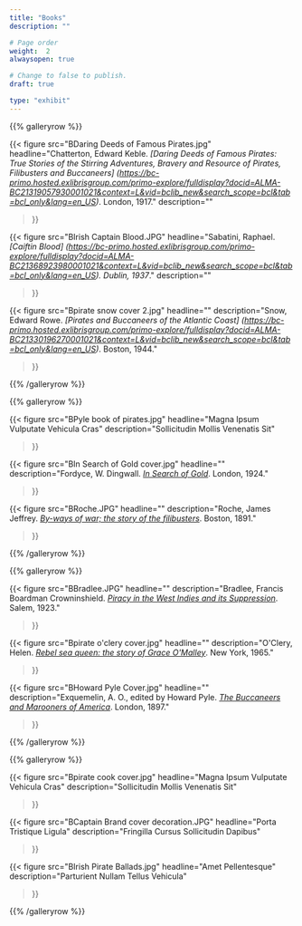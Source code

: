 ```yaml
---
title: "Books"
description: ""

# Page order
weight:  2
alwaysopen: true

# Change to false to publish.
draft: true

type: "exhibit"
---
```


{{% galleryrow %}}

{{< figure src="BDaring Deeds of Famous Pirates.jpg"
           headline="Chatterton, Edward Keble. *[Daring Deeds of Famous Pirates: True Stories of the Stirring Adventures, Bravery and Resource of Pirates, Filibusters and Buccaneers] (https://bc-primo.hosted.exlibrisgroup.com/primo-explore/fulldisplay?docid=ALMA-BC21319057930001021&context=L&vid=bclib_new&search_scope=bcl&tab=bcl_only&lang=en_US)*.  London, 1917."
           description=""
>}}

{{< figure src="BIrish Captain Blood.JPG"
           headline="Sabatini, Raphael. *[Caiftin Blood] (https://bc-primo.hosted.exlibrisgroup.com/primo-explore/fulldisplay?docid=ALMA-BC21368923980001021&context=L&vid=bclib_new&search_scope=bcl&tab=bcl_only&lang=en_US). Dublin, 1937*."
           description=""
>}}

{{< figure src="Bpirate snow cover 2.jpg"
           headline=""
           description="Snow, Edward Rowe. *[Pirates and Buccaneers of the Atlantic Coast] (https://bc-primo.hosted.exlibrisgroup.com/primo-explore/fulldisplay?docid=ALMA-BC21330196270001021&context=L&vid=bclib_new&search_scope=bcl&tab=bcl_only&lang=en_US)*. Boston, 1944."
>}}

{{% /galleryrow %}}

{{% galleryrow %}}

{{< figure src="BPyle book of pirates.jpg"
           headline="Magna Ipsum Vulputate Vehicula Cras"
           description="Sollicitudin Mollis Venenatis Sit"
>}}

{{< figure src="BIn Search of Gold cover.jpg"
           headline=""
           description="Fordyce, W. Dingwall. *[In Search of Gold](https://bc-primo.hosted.exlibrisgroup.com/primo-explore/fulldisplay?docid=ALMA-BC21319079620001021&context=L&vid=bclib_new&search_scope=bcl&tab=bcl_only&lang=en_US)*. London, 1924."
>}}

{{< figure src="BRoche.JPG"
           headline=""
           description="Roche, James Jeffrey. *[By-ways of war; the story of the filibusters](https://bc-primo.hosted.exlibrisgroup.com/primo-explore/fulldisplay?docid=ALMA-BC21317684530001021&context=L&vid=bclib_new&search_scope=bcl&tab=bcl_only&lang=en_US)*. Boston, 1891."
>}}

{{% /galleryrow %}}

{{% galleryrow %}}

{{< figure src="BBradlee.JPG"
           headline=""
           description="Bradlee, Francis Boardman Crowninshield. *[Piracy in the West Indies and its Suppression](https://bc-primo.hosted.exlibrisgroup.com/primo-explore/fulldisplay?docid=ALMA-BC21317708480001021&context=L&vid=bclib_new&search_scope=bcl&tab=bcl_only&lang=en_US)*. Salem, 1923."
>}}

{{< figure src="Bpirate o'clery cover.jpg"
           headline=""
           description="O'Clery, Helen. *[Rebel sea queen: the story of Grace O'Malley](https://bc-primo.hosted.exlibrisgroup.com/primo-explore/fulldisplay?docid=ALMA-BC21328275280001021&context=L&vid=bclib_new&search_scope=bcl&tab=bcl_only&lang=en_US)*. New York, 1965."
>}}

{{< figure src="BHoward Pyle Cover.jpg"
           headline=""
           description="Exquemelin, A. O., edited by Howard Pyle. *[The Buccaneers and Marooners of America](https://bc-primo.hosted.exlibrisgroup.com/primo-explore/fulldisplay?docid=ALMA-BC21319036910001021&context=L&vid=bclib_new&search_scope=bcl&tab=bcl_only&lang=en_US)*. London, 1897."
>}}

{{% /galleryrow %}}

{{% galleryrow %}}

{{< figure src="Bpirate cook cover.jpg"
           headline="Magna Ipsum Vulputate Vehicula Cras"
           description="Sollicitudin Mollis Venenatis Sit"
>}}

{{< figure src="BCaptain Brand cover decoration.JPG"
           headline="Porta Tristique Ligula"
           description="Fringilla Cursus Sollicitudin Dapibus"
>}}

{{< figure src="BIrish Pirate Ballads.jpg"
           headline="Amet Pellentesque"
           description="Parturient Nullam Tellus Vehicula"
>}}

{{% /galleryrow %}}